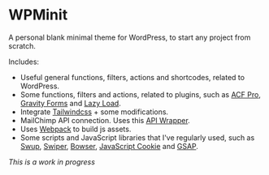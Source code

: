 # WPMinit
A personal blank minimal theme for WordPress, to start any project from scratch.

Includes:
* Useful general functions, filters, actions and shortcodes, related to WordPress.
* Some functions, filters and actions, related to plugins, such as [ACF Pro](https://www.advancedcustomfields.com/pro/), [Gravity Forms](https://www.gravityforms.com/) and [Lazy Load](https://wordpress.org/plugins/rocket-lazy-load/).
* Integrate [Tailwindcss](https://github.com/tailwindlabs/tailwindcss) + some modifications. 
* MailChimp API connection. Uses this [API Wrapper](https://github.com/drewm/mailchimp-api).
* Uses [Webpack](https://github.com/webpack/webpack) to build js assets.
* Some scripts and JavaScript libraries that I've regularly used, such as [Swup](https://github.com/swup/swup), [Swiper](https://github.com/nolimits4web/swiper), [Bowser](https://github.com/lancedikson/bowser/), [JavaScript Cookie](https://github.com/js-cookie/js-cookie) and [GSAP](https://github.com/greensock/GSAP).

*This is a work in progress*
